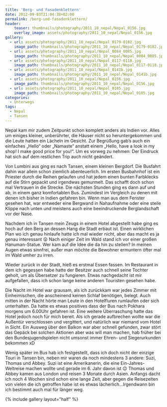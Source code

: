 ```yaml
---
title: 'Berg- und Fasadenklettern'
date: 2012-09-03T21:04:38+02:00
permalink: /berg-und-fasadenklettern/
header:
    teaser: thumbnails/photography/2011_10_nepal/Nepal_0156.jpg
    overlay_image: assets/photography/2011_10_nepal/Nepal_0156.jpg   
gallery:
  - url: assets/photography/2011_10_nepal/Nepal_0179-0182.jpg
    image_path: thumbnails/photography/2011_10_nepal/Nepal_0179-0182.jpg
  - url: assets/photography/2011_10_nepal/Nepal_0084_0085.jpg
    image_path: thumbnails/photography/2011_10_nepal/Nepal_0084_0085.jpg
  - url: assets/photography/2011_10_nepal/Nepal_0117-0118.jpg
    image_path: thumbnails/photography/2011_10_nepal/Nepal_0117-0118.jpg
  - url: assets/photography/2011_10_nepal/Nepal_0141b.jpg
    image_path: thumbnails/photography/2011_10_nepal/Nepal_0141b.jpg
  - url: assets/photography/2011_10_nepal/Nepal_0156.jpg
    image_path: thumbnails/photography/2011_10_nepal/Nepal_0156.jpg
  - url: assets/photography/2011_10_nepal/Nepal_0105.jpg
    image_path: thumbnails/photography/2011_10_nepal/Nepal_0105.jpg
categories:
  - Unterwegs
tags:
  - Nepal
  - Tansen
---
```


Nepal kam mir zudem Zeitpunkt schon komplett anders als Indien vor. Alles um einiges kleiner, unberührter, 
die Häuser nicht so heruntergekommen und die Leute hatten ein Lächeln im Gesicht. 
Zur Begrüßung gab’s auch ein einfaches „Hello“ oder „Namaste“ anstatt einem „Hello, have a look in my shop! I make good price for you!“. 
Um es vorweg zu nehmen: Der Eindruck hat sich auf dem restlichen Trip auch nicht geändert.

Von Lumbini aus ging es nach Tansen, einem kleinen Bergdorf. Die Busfahrt dahin war allein schon ziemlich abenteuerlich. 
Im ersten Busbahnhof ist ein Priester durch die Reihen gelaufen und hat jedem einen bunten Farbklecks auf die Stirn gepackt und irgendwas gemurmelt. 
Das schafft doch schon mal Vertrauen in die Strecke. Die nächsten Stunden ging es dann auf und ab, in einem ganz komfortablen Bus. 
Zumindest im Vergleich zu denen mit denen ich bisher in Indien gefahren bin. Wenn man aus dem Fenster gesehen hat, 
war entweder eine Bergwand in Nahaufnahme oder eine steile Klippe nach unten und meistens auch eine beeindruckende Berglandschaft vor der Nase.  
  
Nachdem ich in Tansen mein Zeugs in einem Hotel abgestellt habe ging es hoch auf den Berg an dessen Hang die Stadt erbaut ist. 
Einen wirklichen Plan wo ich genau hinlaufe hatte ich mal wieder nicht, aber das macht es ja genau interessant 😛 
Nach einiger Zeit im Wald stand ich vor einer großen Hanuman-Statue. Wer kam auf die Idee die da hin zu stellen? In meinen Augen etwas sinnfrei, 
außer man möchte die Bewohner ermuntern öfter mal im Wald umher zu irren.

Wieder zurück in der Stadt, hieß es erstmal Essen fassen. Im Restaurant in dem ich gegessen habe hatte der Besitzer auch schnell seine Tochter geholt, 
um als Übersetzer zu fungieren. Etwas nachgedacht ist mir aufgefallen, dass ich schon lange keine anderen Touristen gesehen habe.

Die Nacht im Hotel war grausam, als ich zurückkam war jedes Zimmer mit Einheimischen, die anscheinend keinen Schlaf benötigen, belegt. 
Auch mitten in der Nacht hörte man Leute in den Hotelfluren rumlaufen oder sich unterhalten. 
Da hatte es etwas positives dass der Bus nach Pokhara morgens um 6.00Uhr gefahren ist. Eine weitere Überraschung hatte das Hotel jedoch noch für mich bereit. 
Als ich gerade aufbrechen wollte war die Außentür verschlossen und vergittert, und natürlich war niemand vom Hotel in Sicht. 
Ein Ausweg über den Balkon war aber schnell gefunden, zwar stört das Gepäck bei solchen Aktionen aber was will man machen, 
hab früher bei den Bundesjugendspielen nicht umsonst immer Ehren- und Siegerurkunden bekommen xD

Wenig später im Bus hab ich festgestellt, dass ich doch nicht der einzige Touri in Tansen bin, 
neben mir waren da noch mindestens 3 andere: Suzi, Thomas und Abbey. 
Suzi ist eine Amerikanerin, die eine Ein-Jahres-Weltreise machen wollte und gerade im 6. Jahr davon ist 😉 Thomas und Abbey kamen aus London und reisen 3 Monate durch Asien. 
Anfangs dacht ich noch 4 Wochen sind schon eine lange Zeit, aber gegen die Reisezeiten von vielen die ich getroffen habe 
ist es etwas lächerlich…Irgendwann bin ich bestimmt auch mal für länger weg.

{% include gallery layout="half" %}